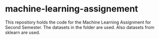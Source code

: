 # machine-learning-assignement
This repository holds the code for the Machine Learning Assignment for Second Semester. The datasets in the folder are used. Also datasets from sklearn are used.
